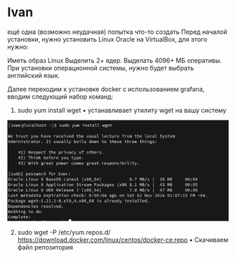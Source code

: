 # Ivan
ещё одна (возможно неудачная) попытка что-то создать
Перед началой установки, нужно установить Linux Oracle на VirtualBox, для этого нужно:

Иметь образ Linux Выделить 2+ ядер. Выделать 4096+ МБ оперативы. При установки операционной системы, нужно будет выбрать английский язык.

Далее переходим к установке docker с использованием grafana, вводим следующий набор команд:
1. sudo yum install wget
• устанавливает утилиту wget на вашу систему

![Alt 1.png](https://github.com//hzkov/3/blob/main/1.jpg)

2. sudo wget -P /etc/yum.repos.d/ https://download.docker.com/linux/centos/docker-ce.repo
• Скачиваем файл репозитория


